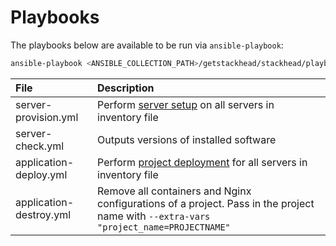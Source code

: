 # Playbooks

The playbooks below are available to be run via `ansible-playbook`:

```bash
ansible-playbook <ANSIBLE_COLLECTION_PATH>/getstackhead/stackhead/playbooks/[file] -i path/to/inventory.yml
```

| File | Description |
| :--- | :--- |
| server-provision.yml | Perform [server setup](workflow.md) on all servers in inventory file |
| server-check.yml | Outputs versions of installed software |
| application-deploy.yml | Perform [project deployment](workflow.md) for all servers in inventory file |
| application-destroy.yml | Remove all containers and Nginx configurations of a project. Pass in the project name with `--extra-vars "project_name=PROJECTNAME"` |

